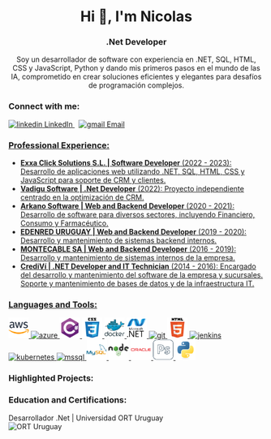 <h1 align="center">Hi 👋, I'm Nicolas</h1>
<h3 align="center">.Net Developer</h3>

<p align="center">
  Soy un desarrollador de software con experiencia en .NET, SQL, HTML, CSS y JavaScript, Python y dando mis primeros pasos en el mundo de las IA, comprometido en crear soluciones eficientes y elegantes para desafíos de programación complejos.
</p>

<h3 align="left">Connect with me:</h3>
<p align="left">
  <a href="https://www.linkedin.com/in/nicolascabrera/" target="_blank" rel="noreferrer">
    <img src="https://www.vectorlogo.zone/logos/linkedin/linkedin-icon.svg" alt="linkedin" width="40" height="40"/> LinkedIn
  </a> &nbsp; 
  <a href="mailto:nicolascabrera.uy@gmail.com">
    <img src="https://www.vectorlogo.zone/logos/gmail/gmail-icon.svg" alt="gmail" width="40" height="40"/> Email
</p>

<h3 align="left">Professional Experience:</h3>
<ul>
  <li><b>Exxa Click Solutions S.L. | Software Developer</b> (2022 - 2023): Desarrollo de aplicaciones web utilizando .NET, SQL, HTML, CSS y JavaScript para soporte de CRM y clientes.</li>
  <li><b>Vadigu Software | .Net Developer</b> (2022): Proyecto independiente centrado en la optimización de CRM.</li>
  <li><b>Arkano Software | Web and Backend Developer</b> (2020 - 2021): Desarrollo de software para diversos sectores, incluyendo Financiero, Consumo y Farmacéutico.</li>
  <li><b>EDENRED URUGUAY | Web and Backend Developer</b> (2019 - 2020): Desarrollo y mantenimiento de sistemas backend internos.</li>
  <li><b>MONTECABLE SA | Web and Backend Developer</b> (2016 - 2019): Desarrollo y mantenimiento de sistemas internos de la empresa.</li>
  <li><b>CrediVí | .NET Developer and IT Technician</b> (2014 - 2016): Encargado del desarrollo y mantenimiento del software de la empresa y sucursales. Soporte y mantenimiento de bases de datos y de la infraestructura IT.</li>
</ul>


<h3 align="left">Languages and Tools:</h3>
<p align="left"> 
  <!-- Tus íconos de lenguajes y herramientas actuales -->
  <a href="https://aws.amazon.com" target="_blank" rel="noreferrer"> <img src="https://raw.githubusercontent.com/devicons/devicon/master/icons/amazonwebservices/amazonwebservices-original-wordmark.svg" alt="aws" width="40" height="40"/> </a> 
  <a href="https://azure.microsoft.com/en-in/" target="_blank" rel="noreferrer"> <img src="https://www.vectorlogo.zone/logos/microsoft_azure/microsoft_azure-icon.svg" alt="azure" width="40" height="40"/> </a> 
  <a href="https://www.w3schools.com/cs/" target="_blank" rel="noreferrer"> <img src="https://raw.githubusercontent.com/devicons/devicon/master/icons/csharp/csharp-original.svg" alt="csharp" width="40" height="40"/> </a> 
  <a href="https://www.w3schools.com/css/" target="_blank" rel="noreferrer"> <img src="https://raw.githubusercontent.com/devicons/devicon/master/icons/css3/css3-original-wordmark.svg" alt="css3" width="40" height="40"/> </a> 
  <a href="https://www.docker.com/" target="_blank" rel="noreferrer"> <img src="https://raw.githubusercontent.com/devicons/devicon/master/icons/docker/docker-original-wordmark.svg" alt="docker" width="40" height="40"/> </a> 
  <a href="https://dotnet.microsoft.com/" target="_blank" rel="noreferrer"> <img src="https://raw.githubusercontent.com/devicons/devicon/master/icons/dot-net/dot-net-original-wordmark.svg" alt="dotnet" width="40" height="40"/> </a> 
  <a href="https://git-scm.com/" target="_blank" rel="noreferrer"> <img src="https://www.vectorlogo.zone/logos/git-scm/git-scm-icon.svg" alt="git" width="40" height="40"/> </a> 
  <a href="https://www.w3.org/html/" target="_blank" rel="noreferrer"> <img src="https://raw.githubusercontent.com/devicons/devicon/master/icons/html5/html5-original-wordmark.svg" alt="html5" width="40" height="40"/> </a> 
  <a href="https://www.jenkins.io" target="_blank" rel="noreferrer"> <img src="https://www.vectorlogo.zone/logos/jenkins/jenkins-icon.svg" alt="jenkins" width="40" height="40"/> </a> 
  <a href="https://kubernetes.io" target="_blank" rel="noreferrer"> <img src="https://www.vectorlogo.zone/logos/kubernetes/kubernetes-icon.svg" alt="kubernetes" width="40" height="40"/> </a> 
  <a href="https://www.microsoft.com/en-us/sql-server" target="_blank" rel="noreferrer"> <img src="https://www.svgrepo.com/show/303229/microsoft-sql-server-logo.svg" alt="mssql" width="40" height="40"/> </a> 
  <a href="https://www.mysql.com/" target="_blank" rel="noreferrer"> <img src="https://raw.githubusercontent.com/devicons/devicon/master/icons/mysql/mysql-original-wordmark.svg" alt="mysql" width="40" height="40"/> </a> 
  <a href="https://nodejs.org" target="_blank" rel="noreferrer"> <img src="https://raw.githubusercontent.com/devicons/devicon/master/icons/nodejs/nodejs-original-wordmark.svg" alt="nodejs" width="40" height="40"/> </a> 
  <a href="https://www.oracle.com/" target="_blank" rel="noreferrer"> <img src="https://raw.githubusercontent.com/devicons/devicon/master/icons/oracle/oracle-original.svg" alt="oracle" width="40" height="40"/> </a> 
  <a href="https://www.photoshop.com/en" target="_blank" rel="noreferrer"> <img src="https://raw.githubusercontent.com/devicons/devicon/master/icons/photoshop/photoshop-line.svg" alt="photoshop" width="40" height="40"/> </a> 
  <a href="https://www.python.org" target="_blank" rel="noreferrer"> <img src="https://raw.githubusercontent.com/devicons/devicon/master/icons/python/python-original.svg" alt="python" width="40" height="40"/> </a> 
</p>

<h3 align="left">Highlighted Projects:</h3>
<p align="left">
  <!-- Descripción de algunos proyectos destacados en los que has trabajado -->
</p>

<h3 align="left">Education and Certifications:</h3>
<p align="left">
  Desarrollador .Net | Universidad ORT Uruguay
  <br>
  <img src="https://twitter.com/UniversidadORT/photo" alt="ORT Uruguay" width="40" height="40"/>
</p>

